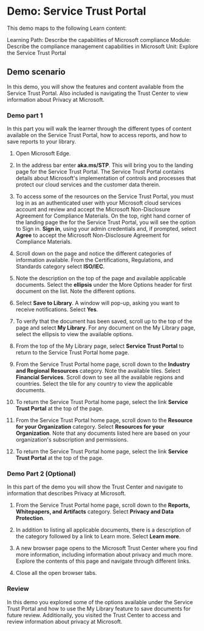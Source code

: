 <!---
---
Demo:
    Title: 'Service Trust Portal'
    Learning Path/Module/Unit: 'Learning Path: Describe the capabilities of Microsoft compliance; Module 1: Describe the compliance management capabilities in Microsoft; Unit 2: Explore the Service Trust Portal'
---
--->

# Demo: Service Trust Portal

This demo maps to the following Learn content:

Learning Path: Describe the capabilities of Microsoft compliance
Module: Describe the compliance management capabilities in Microsoft
Unit: Explore the Service Trust Portal

## Demo scenario

In this demo, you will show the features and content available from the Service Trust Portal. Also included is navigating the Trust Center to view information about Privacy at Microsoft.

### Demo part 1

In this part you will walk the learner through the different types of content available on the Service Trust Portal, how to access reports, and how to save reports to your library.

1. Open Microsoft Edge.

1. In the address bar enter **aka.ms/STP**. This will bring you to the landing page for the Service Trust Portal. The Service Trust Portal contains details about Microsoft's implementation of controls and processes that protect our cloud services and the customer data therein.

1. To access some of the resources on the Service Trust Portal, you must log in as an authenticated user with your Microsoft cloud services account and review and accept the Microsoft Non-Disclosure Agreement for Compliance Materials. On the top, right hand corner of the landing page the for the Service Trust Portal, you will see the option to Sign in.  **Sign in**, using your admin credentials and, if prompted, select **Agree** to accept the Microsoft Non-Disclosure Agreement for Compliance Materials.

1. Scroll down on the page and notice the different categories of information available. From the Certifications, Regulations, and Standards category select **ISO/IEC**.

1. Note the description on the top of the page and available applicable documents.  Select the **ellipsis** under the More Options header for first document on the list.  Note the different options.

1. Select **Save to Library**.  A window will pop-up, asking you want to receive notifications. Select **Yes**.

1. To verify that the document has been saved, scroll up to the top of the page and select **My Library**.  For any document on the My Library page, select the ellipsis to view the available options.

1. From the top of the My Library page, select **Service Trust Portal** to return to the Service Trust Portal home page.

1. From the Service Trust Portal home page, scroll down to the **Industry and Regional Resources** category.  Note the available tiles.  Select **Financial Services**.  Scroll down to see all the available regions and countries.  Select the tile for any country to view the applicable documents.

1. To return the Service Trust Portal home page, select the link **Service Trust Portal** at the top of the page.

1. From the Service Trust Portal home page, scroll down to the **Resource for your Organization** category. Select **Resources for your Organization**.  Note that any documents listed here are based on your organization's subscription and permissions.

1. To return the Service Trust Portal home page, select the link **Service Trust Portal** at the top of the page.

### Demo Part 2 (Optional)

In this part of the demo you will show the Trust Center and navigate to information that describes Privacy at Microsoft.

1. From the Service Trust Portal home page, scroll down to the **Reports, Whitepapers, and Artifacts** category. Select **Privacy and Data Protection**.  

1. In addition to listing all applicable documents, there is a description of the category followed by a link to Learn more.  Select **Learn more**.

1. A new browser page opens to the Microsoft Trust Center where you find more information, including information about privacy and much more. Explore the contents of this page and navigate through different links.

1. Close all the open browser tabs.

### Review

In this demo you explored some of the options available under the Service Trust Portal and how to use the My Library feature to save documents for future review.  Additionally, you visited the Trust Center to access and review information about privacy at Microsoft.
